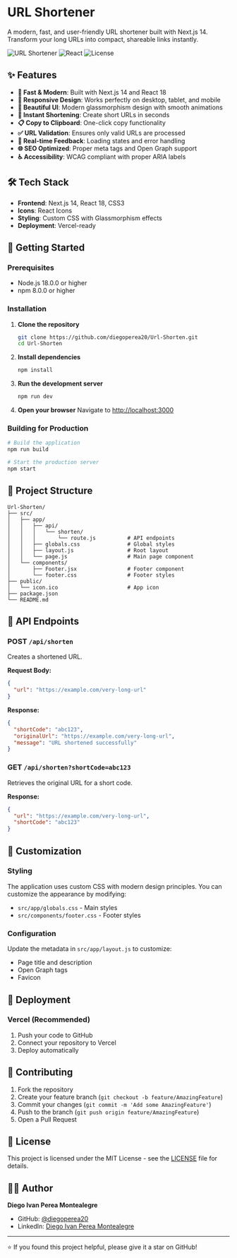 # URL Shortener

A modern, fast, and user-friendly URL shortener built with Next.js 14. Transform your long URLs into compact, shareable links instantly.

![URL Shortener](https://img.shields.io/badge/Next.js-14.2.4-black?style=for-the-badge&logo=next.js)
![React](https://img.shields.io/badge/React-18-blue?style=for-the-badge&logo=react)
![License](https://img.shields.io/badge/License-MIT-green?style=for-the-badge)

## ✨ Features

- **🚀 Fast & Modern**: Built with Next.js 14 and React 18
- **📱 Responsive Design**: Works perfectly on desktop, tablet, and mobile
- **🎨 Beautiful UI**: Modern glassmorphism design with smooth animations
- **🔗 Instant Shortening**: Create short URLs in seconds
- **📋 Copy to Clipboard**: One-click copy functionality
- **✅ URL Validation**: Ensures only valid URLs are processed
- **🔄 Real-time Feedback**: Loading states and error handling
- **🌐 SEO Optimized**: Proper meta tags and Open Graph support
- **♿ Accessibility**: WCAG compliant with proper ARIA labels

## 🛠️ Tech Stack

- **Frontend**: Next.js 14, React 18, CSS3
- **Icons**: React Icons
- **Styling**: Custom CSS with Glassmorphism effects
- **Deployment**: Vercel-ready

## 🚀 Getting Started

### Prerequisites

- Node.js 18.0.0 or higher
- npm 8.0.0 or higher

### Installation

1. **Clone the repository**

   ```bash
   git clone https://github.com/diegoperea20/Url-Shorten.git
   cd Url-Shorten
   ```

2. **Install dependencies**

   ```bash
   npm install
   ```

3. **Run the development server**

   ```bash
   npm run dev
   ```

4. **Open your browser**
   Navigate to [http://localhost:3000](http://localhost:3000)

### Building for Production

```bash
# Build the application
npm run build

# Start the production server
npm start
```

## 📁 Project Structure

```
Url-Shorten/
├── src/
│   ├── app/
│   │   ├── api/
│   │   │   └── shorten/
│   │   │       └── route.js          # API endpoints
│   │   ├── globals.css               # Global styles
│   │   ├── layout.js                 # Root layout
│   │   └── page.js                   # Main page component
│   └── components/
│       ├── Footer.jsx                # Footer component
│       └── footer.css                # Footer styles
├── public/
│   └── icon.ico                      # App icon
├── package.json
└── README.md
```

## 🔧 API Endpoints

### POST `/api/shorten`

Creates a shortened URL.

**Request Body:**

```json
{
  "url": "https://example.com/very-long-url"
}
```

**Response:**

```json
{
  "shortCode": "abc123",
  "originalUrl": "https://example.com/very-long-url",
  "message": "URL shortened successfully"
}
```

### GET `/api/shorten?shortCode=abc123`

Retrieves the original URL for a short code.

**Response:**

```json
{
  "url": "https://example.com/very-long-url",
  "shortCode": "abc123"
}
```

## 🎨 Customization

### Styling

The application uses custom CSS with modern design principles. You can customize the appearance by modifying:

- `src/app/globals.css` - Main styles
- `src/components/footer.css` - Footer styles

### Configuration

Update the metadata in `src/app/layout.js` to customize:

- Page title and description
- Open Graph tags
- Favicon

## 🚀 Deployment

### Vercel (Recommended)

1. Push your code to GitHub
2. Connect your repository to Vercel
3. Deploy automatically


## 🤝 Contributing

1. Fork the repository
2. Create your feature branch (`git checkout -b feature/AmazingFeature`)
3. Commit your changes (`git commit -m 'Add some AmazingFeature'`)
4. Push to the branch (`git push origin feature/AmazingFeature`)
5. Open a Pull Request

## 📝 License

This project is licensed under the MIT License - see the [LICENSE](LICENSE) file for details.

## 👨‍💻 Author

**Diego Ivan Perea Montealegre**

- GitHub: [@diegoperea20](https://github.com/diegoperea20)
- LinkedIn: [Diego Ivan Perea Montealegre](https://www.linkedin.com/in/diego-perea-montealegre)
  
---

⭐ If you found this project helpful, please give it a star on GitHub!
